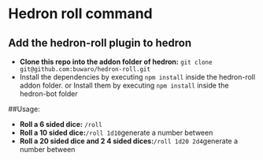 # Hedron roll command

## Add the hedron-roll plugin to hedron
- **Clone this repo into the addon folder of hedron:** `git clone git@github.com:buwaro/hedron-roll.git`
- Install the dependencies by executing `npm install` inside the hedron-roll addon folder.
  or
  Install them by executing `npm install` inside the hedron-bot folder

##Usage:
- **Roll a 6 sided dice:** `/roll`
- **Roll a 10 sided dice:**`/roll 1d10`generate a number between
- **Roll a 20 sided dice and 2 4 sided dices:**`/roll 1d20 2d4`generate a number between

